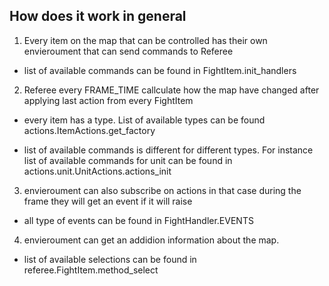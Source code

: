 ## How does it work in general

1. Every item on the map that can be controlled has their own envieroument
that can send commands to Referee

 - list of available commands can be found in FightItem.init_handlers

2. Referee every FRAME_TIME callculate how the map have changed after applying last 
action from every FightItem

 - every item has a type. List of available types can be found actions.ItemActions.get_factory

 - list of available commands is different for different types. For instance list of available commands for unit can be found in actions.unit.UnitActions.actions_init

3. envieroument can also subscribe on actions in that case during the frame they will get an
event if it will raise

 - all type of events can be found in FightHandler.EVENTS

4. envieroument can get an addidion information about the map.

 - list of available selections can be found in referee.FightItem.method_select